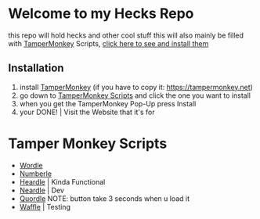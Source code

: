 # Welcome to my Hecks Repo
this repo will hold hecks and  other cool stuff
this will also mainly be filled with [TamperMonkey](https://tampermonkey.net) Scripts, [click here to see and install them](#tamper-monkey-scripts)

## Installation
1. install [TamperMonkey](https://tampermonkey.net) (if you have to copy it: https://tampermonkey.net)
2. go down to [TamperMonkey Scripts](#tamper-monkey-scripts) and click the one you want to install
3. when you get the TamperMonkey Pop-Up press Install
4. your DONE! | Visit the Website that it's for

# Tamper Monkey Scripts
 - [Wordle](https://raw.githubusercontent.com/CoopPlayzz/tampermonkeyhecks/main/wordle/heck.user.js)
 - [Numberle](https://raw.githubusercontent.com/CoopPlayzz/tampermonkeyhecks/main/numberle/heck.user.js)
 - [Heardle](https://raw.githubusercontent.com/CoopPlayzz/tampermonkeyhecks/main/heardle/heck.user.js) | Kinda Functional
 - [Neardle](https://raw.githubusercontent.com/CoopPlayzz/tampermonkeyhecks/main/neardle/heck.user.js) | Dev
 - [Quordle](https://raw.githubusercontent.com/CoopPlayzz/tampermonkeyhecks/main/quordle/heck.user.js) NOTE: button take  3 seconds when u load it
 - [Waffle](https://raw.githubusercontent.com/CoopPlayzz/tampermonkeyhecks/main/quordle/heck.user.js) | Testing
